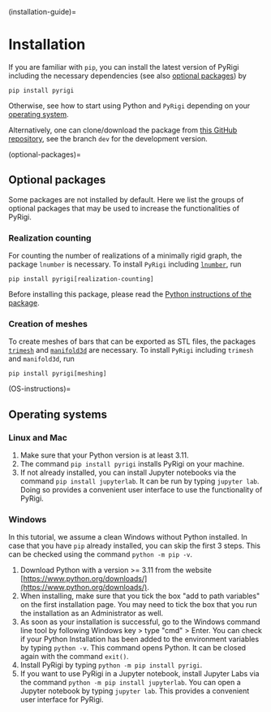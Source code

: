 (installation-guide)=

# Installation

If you are familiar with `pip`, you can install the latest version of PyRigi including the necessary dependencies
(see also [optional packages](#optional-packages)) by
```
pip install pyrigi
```
Otherwise, see how to start using Python and `PyRigi` depending on your [operating system](#OS-instructions).

Alternatively, one can clone/download the package
from [this GitHub repository](https://github.com/pyRigi/PyRigi),
see the branch `dev` for the development version.


(optional-packages)=
## Optional packages

Some packages are not installed by default.
Here we list the groups of optional packages that may be used to increase the functionalities of PyRigi.

### Realization counting

For counting the number of realizations of a minimally rigid graph,
the package `lnumber` is necessary. To install `PyRigi` including [`lnumber`](https://github.com/jcapco/lnumber), run
```
pip install pyrigi[realization-counting]
```
Before installing this package, please read the [Python instructions of the package](https://github.com/jcapco/lnumber).

### Creation of meshes

To create meshes of bars that can be exported as STL files,
the packages [`trimesh`](https://trimesh.org/) and [`manifold3d`](https://github.com/elalish/manifold) are necessary.
To install `PyRigi` including `trimesh` and `manifold3d`, run
```
pip install pyrigi[meshing]
```

(OS-instructions)=
## Operating systems

### Linux and Mac

1. Make sure that your Python version is at least 3.11.
2. The command `pip install pyrigi` installs PyRigi on your machine.
3. If not already installed, you can install Jupyter notebooks via the command `pip install jupyterlab`. It can be run by typing `jupyter lab`. Doing so provides a convenient user interface to use the functionality of PyRigi.


### Windows

In this tutorial, we assume a clean Windows without Python installed. In case that you have `pip` already installed, you can skip the first 3 steps. This can be checked using the command `python -m pip -v`.

1. Download Python with a version >= 3.11 from the website [https://www.python.org/downloads/](https://www.python.org/downloads/).
2. When installing, make sure that you tick the box "add to path variables" on the first installation page. You may need to tick the box that you run the installation as an Administrator as well.
3. As soon as your installation is successful, go to the Windows command line tool by following Windows key > type "cmd" > Enter. You can check if your Python Installation has been added to the environment variables by typing `python -v`. This command opens Python. It can be closed again with the command `exit()`.
4. Install PyRigi by typing `python -m pip install pyrigi`.
5. If you want to use PyRigi in a Jupyter notebook, install Jupyter Labs via the command `python -m pip install jupyterlab`. You can open a Jupyter notebook by typing `jupyter lab`. This provides a convenient user interface for PyRigi.
